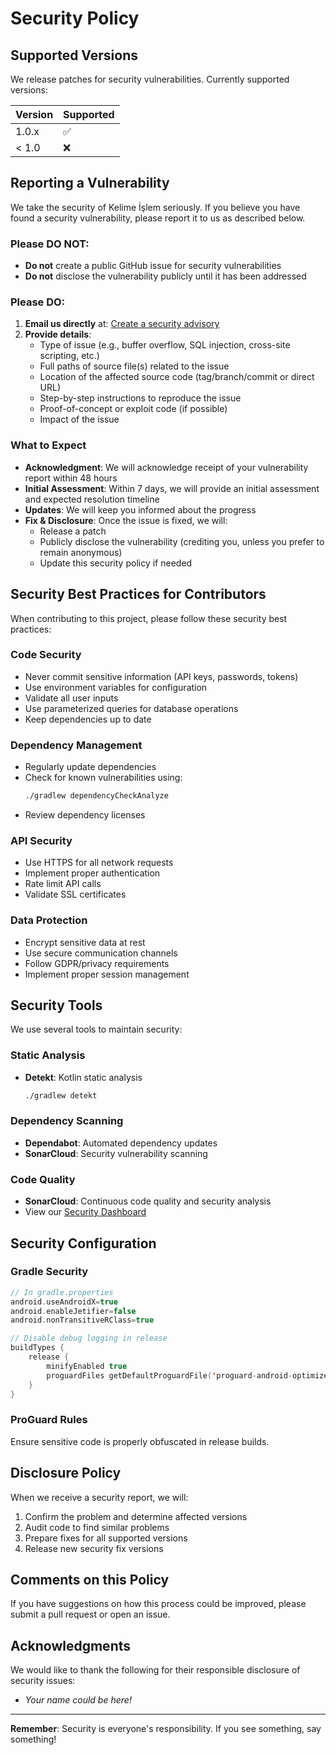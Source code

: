 # Security Policy

## Supported Versions

We release patches for security vulnerabilities. Currently supported versions:

| Version | Supported          |
| ------- | ------------------ |
| 1.0.x   | :white_check_mark: |
| < 1.0   | :x:                |

## Reporting a Vulnerability

We take the security of Kelime İşlem seriously. If you believe you have found a security vulnerability, please report it to us as described below.

### Please DO NOT:
- **Do not** create a public GitHub issue for security vulnerabilities
- **Do not** disclose the vulnerability publicly until it has been addressed

### Please DO:
1. **Email us directly** at: [Create a security advisory](https://github.com/erdalgunes/kelime-islem/security/advisories/new)
2. **Provide details**:
   - Type of issue (e.g., buffer overflow, SQL injection, cross-site scripting, etc.)
   - Full paths of source file(s) related to the issue
   - Location of the affected source code (tag/branch/commit or direct URL)
   - Step-by-step instructions to reproduce the issue
   - Proof-of-concept or exploit code (if possible)
   - Impact of the issue

### What to Expect

- **Acknowledgment**: We will acknowledge receipt of your vulnerability report within 48 hours
- **Initial Assessment**: Within 7 days, we will provide an initial assessment and expected resolution timeline
- **Updates**: We will keep you informed about the progress
- **Fix & Disclosure**: Once the issue is fixed, we will:
  - Release a patch
  - Publicly disclose the vulnerability (crediting you, unless you prefer to remain anonymous)
  - Update this security policy if needed

## Security Best Practices for Contributors

When contributing to this project, please follow these security best practices:

### Code Security
- Never commit sensitive information (API keys, passwords, tokens)
- Use environment variables for configuration
- Validate all user inputs
- Use parameterized queries for database operations
- Keep dependencies up to date

### Dependency Management
- Regularly update dependencies
- Check for known vulnerabilities using:
  ```bash
  ./gradlew dependencyCheckAnalyze
  ```
- Review dependency licenses

### API Security
- Use HTTPS for all network requests
- Implement proper authentication
- Rate limit API calls
- Validate SSL certificates

### Data Protection
- Encrypt sensitive data at rest
- Use secure communication channels
- Follow GDPR/privacy requirements
- Implement proper session management

## Security Tools

We use several tools to maintain security:

### Static Analysis
- **Detekt**: Kotlin static analysis
  ```bash
  ./gradlew detekt
  ```

### Dependency Scanning
- **Dependabot**: Automated dependency updates
- **SonarCloud**: Security vulnerability scanning

### Code Quality
- **SonarCloud**: Continuous code quality and security analysis
- View our [Security Dashboard](https://sonarcloud.io/project/security_hotspots?id=erdalgunes_kelime-islem)

## Security Configuration

### Gradle Security
```kotlin
// In gradle.properties
android.useAndroidX=true
android.enableJetifier=false
android.nonTransitiveRClass=true

// Disable debug logging in release
buildTypes {
    release {
        minifyEnabled true
        proguardFiles getDefaultProguardFile('proguard-android-optimize.txt')
    }
}
```

### ProGuard Rules
Ensure sensitive code is properly obfuscated in release builds.

## Disclosure Policy

When we receive a security report, we will:

1. Confirm the problem and determine affected versions
2. Audit code to find similar problems
3. Prepare fixes for all supported versions
4. Release new security fix versions

## Comments on this Policy

If you have suggestions on how this process could be improved, please submit a pull request or open an issue.

## Acknowledgments

We would like to thank the following for their responsible disclosure of security issues:

- _Your name could be here!_

---

**Remember**: Security is everyone's responsibility. If you see something, say something!